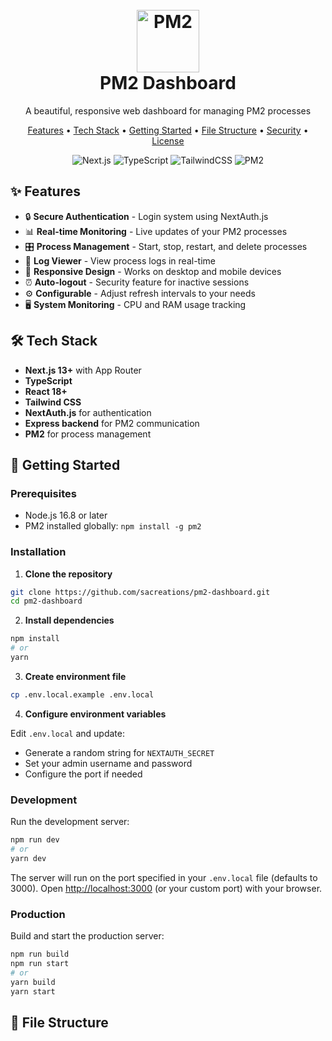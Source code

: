 <div align="center">
  <h1>
    <br>
    <img src="https://cdn.jsdelivr.net/gh/devicons/devicon/icons/nodejs/nodejs-original.svg" alt="PM2" width="100" height="100">
    <br>
    PM2 Dashboard
    <br>
  </h1>
  <p>A beautiful, responsive web dashboard for managing PM2 processes</p>
  
  <p>
    <a href="#features">Features</a> •
    <a href="#tech-stack">Tech Stack</a> •
    <a href="#getting-started">Getting Started</a> •
    <a href="#file-structure">File Structure</a> •
    <a href="#security">Security</a> •
    <a href="#license">License</a>
  </p>

  <img src="https://img.shields.io/badge/next.js-000000?style=for-the-badge&logo=nextdotjs&logoColor=white" alt="Next.js">
  <img src="https://img.shields.io/badge/TypeScript-007ACC?style=for-the-badge&logo=typescript&logoColor=white" alt="TypeScript">
  <img src="https://img.shields.io/badge/Tailwind_CSS-38B2AC?style=for-the-badge&logo=tailwind-css&logoColor=white" alt="TailwindCSS">
  <img src="https://img.shields.io/badge/PM2-2B037A?style=for-the-badge&logo=pm2&logoColor=white" alt="PM2">
</div>

## ✨ Features

- 🔒 **Secure Authentication** - Login system using NextAuth.js
- 📊 **Real-time Monitoring** - Live updates of your PM2 processes
- 🎛️ **Process Management** - Start, stop, restart, and delete processes
- 📜 **Log Viewer** - View process logs in real-time
- 📱 **Responsive Design** - Works on desktop and mobile devices
- ⏰ **Auto-logout** - Security feature for inactive sessions
- ⚙️ **Configurable** - Adjust refresh intervals to your needs
- 🖥️ **System Monitoring** - CPU and RAM usage tracking

## 🛠️ Tech Stack

- **Next.js 13+** with App Router
- **TypeScript**
- **React 18+**
- **Tailwind CSS**
- **NextAuth.js** for authentication
- **Express backend** for PM2 communication
- **PM2** for process management

## 🚀 Getting Started

### Prerequisites

- Node.js 16.8 or later
- PM2 installed globally: `npm install -g pm2`

### Installation

1. **Clone the repository**

```bash
git clone https://github.com/sacreations/pm2-dashboard.git
cd pm2-dashboard
```

2. **Install dependencies**

```bash
npm install
# or
yarn
```

3. **Create environment file**

```bash
cp .env.local.example .env.local
```

4. **Configure environment variables**

Edit `.env.local` and update:
- Generate a random string for `NEXTAUTH_SECRET`
- Set your admin username and password
- Configure the port if needed

### Development

Run the development server:

```bash
npm run dev
# or
yarn dev
```

The server will run on the port specified in your `.env.local` file (defaults to 3000).
Open [http://localhost:3000](http://localhost:3000) (or your custom port) with your browser.

### Production

Build and start the production server:

```bash
npm run build
npm run start
# or
yarn build
yarn start
```

## 📁 File Structure
